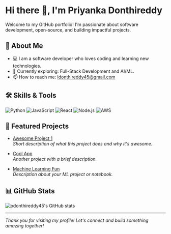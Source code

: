 # Hi there 👋, I'm Priyanka Donthireddy

Welcome to my GitHub portfolio! I'm passionate about software development, open-source, and building impactful projects.

## 🚀 About Me

- 💻 I am a software developer who loves coding and learning new technologies.
- 🌱 Currently exploring: Full-Stack Development and AI/ML.
- 📫 How to reach me: [ldonthireddy45@gmail.com](mailto:ldonthireddy45@gmail.com)

## 🛠️ Skills & Tools

![Python](https://img.shields.io/badge/Python-3776AB?style=for-the-badge&logo=python&logoColor=white)
![JavaScript](https://img.shields.io/badge/JavaScript-F7DF1E?style=for-the-badge&logo=javascript&logoColor=black)
![React](https://img.shields.io/badge/React-20232A?style=for-the-badge&logo=react&logoColor=61DAFB)
![Node.js](https://img.shields.io/badge/Node.js-339933?style=for-the-badge&logo=nodedotjs&logoColor=white)
![AWS](https://img.shields.io/badge/AWS-232F3E?style=for-the-badge&logo=amazonaws&logoColor=white)

## 📂 Featured Projects

- [Awesome Project 1](https://github.com/pdonthireddy45/awesome-project-1)  
  _Short description of what this project does and why it's awesome._

- [Cool App](https://github.com/pdonthireddy45/cool-app)  
  _Another project with a brief description._

- [Machine Learning Fun](https://github.com/pdonthireddy45/ml-fun)  
  _Description about your ML project or notebook._

## 📊 GitHub Stats

![pdonthireddy45's GitHub stats](https://github-readme-stats.vercel.app/api?username=pdonthireddy45&show_icons=true&theme=radical)

---

_Thank you for visiting my profile! Let's connect and build something amazing together!_
